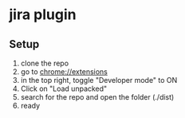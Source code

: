 # jira plugin

## Setup

1. clone the repo
2. go to [chrome://extensions](chrome://extensions)
3. in the top right, toggle "Developer mode" to ON
4. Click on "Load unpacked"
5. search for the repo and open the folder (./dist)
6. ready

